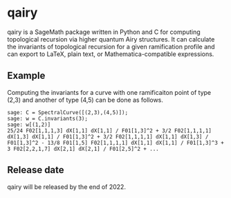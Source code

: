# qairy
qairy is a SageMath package written in Python and C for computing topological recursion via higher quantum Airy structures. It can calculate the invariants of topological recursion for a given ramification profile and can export to LaTeX, plain text, or Mathematica-compatible expressions.

## Example
Computing the invariants for a curve with one ramificaiton point of type (2,3) and another of type (4,5) can be done as follows.
```  
sage: C = SpectralCurve([(2,3),(4,5)]);
sage: w = C.invariants(3);
sage: w[(1,2)]
25/24 F02[1,1,1,3] dX[1,1] dX[1,1] / F01[1,3]^2 + 3/2 F02[1,1,1,1] dX[1,3] dX[1,1] / F01[1,3]^2 + 3/2 F02[1,1,1,1] dX[1,1] dX[1,3] / F01[1,3]^2 - 13/8 F01[1,5] F02[1,1,1,1] dX[1,1] dX[1,1] / F01[1,3]^3 + 3 F02[2,2,1,7] dX[2,1] dX[2,1] / F01[2,5]^2 + ...
```
## Release date

qairy will be released by the end of 2022.
